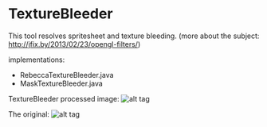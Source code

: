 ﻿# TextureBleeder
This tool resolves spritesheet and texture bleeding.
(more about the subject: http://jfix.by/2013/02/23/opengl-filters/)

implementations:
 - RebeccaTextureBleeder.java
 - MaskTextureBleeder.java
 
TextureBleeder processed image:
![alt tag](https://cloud.githubusercontent.com/assets/1580663/10712269/e9413c1a-7a95-11e5-9785-008e429a18da.png)

The original:
![alt tag](https://cloud.githubusercontent.com/assets/1580663/10712275/236b8b0c-7a96-11e5-9bec-e7ae4afc1b10.png)

